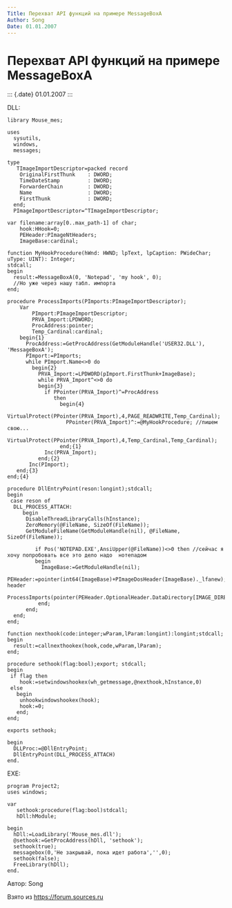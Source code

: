 ```yaml
---
Title: Перехват API функций на примере MessageBoxA
Author: Song
Date: 01.01.2007
---
```



Перехват API функций на примере MessageBoxA
===========================================

::: {.date}
01.01.2007
:::

DLL:

    library Mouse_mes;
     
    uses
      sysutils,
      windows,
      messages;
     
    type
       TImageImportDescriptor=packed record
        OriginalFirstThunk    : DWORD;
        TimeDateStamp         : DWORD;
        ForwarderChain        : DWORD;
        Name                  : DWORD;
        FirstThunk            : DWORD;
      end;
      PImageImportDescriptor=^TImageImportDescriptor;
     
    var filename:array[0..max_path-1] of char;
        hook:HHook=0;
        PEHeader:PImageNtHeaders;
        ImageBase:cardinal;
     
    function MyHookProcedure(hWnd: HWND; lpText, lpCaption: PWideChar; uType: UINT): Integer;
    stdcall;
    begin
      result:=MessageBoxA(0, 'Notepad', 'my hook', 0);
      //Но уже через нашу табл. импорта
    end;
     
    procedure ProcessImports(PImports:PImageImportDescriptor);
        Var
            PImport:PImageImportDescriptor;
            PRVA_Import:LPDWORD;
            ProcAddress:pointer;
            Temp_Cardinal:cardinal;
        begin{1}
          ProcAddress:=GetProcAddress(GetModuleHandle('USER32.DLL'), 'MessageBoxA');
          PImport:=PImports;
          while PImport.Name<>0 do
            begin{2}
              PRVA_Import:=LPDWORD(pImport.FirstThunk+ImageBase);
              while PRVA_Import^<>0 do
              begin{3}
                if PPointer(PRVA_Import)^=ProcAddress
                   then
                     begin{4}
                       VirtualProtect(PPointer(PRVA_Import),4,PAGE_READWRITE,Temp_Cardinal);
                       PPointer(PRVA_Import)^:=@MyHookProcedure; //пишем свою...
                      VirtualProtect(PPointer(PRVA_Import),4,Temp_Cardinal,Temp_Cardinal);
                     end;{1}
                Inc(PRVA_Import);
              end;{2}
           Inc(PImport);
       end;{3}
    end;{4}
     
    procedure DllEntryPoint(reson:longint);stdcall;
    begin
     case reson of
      DLL_PROCESS_ATTACH:
         begin
          DisableThreadLibraryCalls(hInstance);
          ZeroMemory(@FileName, SizeOf(FileName));
          GetModuleFileName(GetModuleHandle(nil), @FileName, SizeOf(FileName));
     
             if Pos('NOTEPAD.EXE',AnsiUpper(@FileName))<>0 then //сейчас я хочу попробовать все это дело надо  нотепадом
             begin
               ImageBase:=GetModuleHandle(nil);
               PEHeader:=pointer(int64(ImageBase)+PImageDosHeader(ImageBase)._lfanew);//pe header
              ProcessImports(pointer(PEHeader.OptionalHeader.DataDirectory[IMAGE_DIRECTORY_ENTRY_IMPORT].VirtualAddress+ImageBase));
              end;
          end;
      end;
    end;
     
    function nexthook(code:integer;wParam,lParam:longint):longint;stdcall;
    begin
      result:=callnexthookex(hook,code,wParam,lParam);
    end;
     
    procedure sethook(flag:bool);export; stdcall;
    begin
     if flag then
        hook:=setwindowshookex(wh_getmessage,@nexthook,hInstance,0)
     else
       begin
        unhookwindowshookex(hook);
        hook:=0;
       end;
    end;
     
    exports sethook;
     
    begin
      DLLProc:=@DllEntryPoint;
      DllEntryPoint(DLL_PROCESS_ATTACH)
    end.

EXE:

    program Project2;
    uses windows;
     
    var
       sethook:procedure(flag:bool)stdcall;
       hDll:hModule;
     
    begin
      hDll:=LoadLibrary('Mouse_mes.dll');
      @sethook:=GetProcAddress(hDll, 'sethook');
      sethook(true);
      messagebox(0,'Не закрывай, пока идет работа','',0);
      sethook(false);
      FreeLibrary(hDll);
    end.

Автор: Song

Взято из <https://forum.sources.ru>
